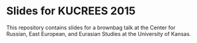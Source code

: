 # Slides for KUCREES 2015

This repository contains slides for a brownbag talk at the Center for Russian,
East European, and Eurasian Studies at the University of Kansas.
